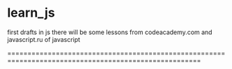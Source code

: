 learn_js
======================================================================================================

first drafts in js there will be some lessons from codeacademy.com and javascript.ru of javascript

======================================================================================================
